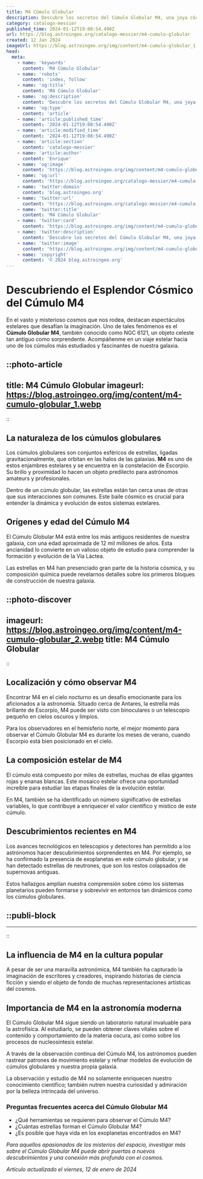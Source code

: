 ```yaml
---
title: M4 Cúmulo Globular
description: Descubre los secretos del Cúmulo Globular M4, una joya cósmica repleta de estrellas antiguas. Explora su belleza y misterio astronómico.
category: catalogo-messier
published_time: 2024-01-12T19:08:54.490Z
url: https://blog.astroingeo.org/catalogo-messier/m4-cumulo-globular
created: 12 Jan 2024
imageUrl: https://blog.astroingeo.org/img/content/m4-cumulo-globular_1.webp
head:
  meta:
    - name: 'keywords'
      content: 'M4 Cúmulo Globular'
    - name: 'robots'
      content: 'index, follow'
    - name: 'og:title'
      content: 'M4 Cúmulo Globular'
    - name: 'og:description'
      content: 'Descubre los secretos del Cúmulo Globular M4, una joya cósmica repleta de estrellas antiguas. Explora su belleza y misterio astronómico.'
    - name: 'og:type'
      content: 'article'
    - name: 'article:published_time'
      content: '2024-01-12T19:08:54.490Z'
    - name: 'article:modified_time'
      content: '2024-01-12T19:08:54.490Z'
    - name: 'article:section'
      content: 'catalogo-messier'
    - name: 'article:author'
      content: 'Enrique'
    - name: 'og:image'
      content: 'https://blog.astroingeo.org/img/content/m4-cumulo-globular_1.webp'
    - name: 'og:url'
      content: 'https://blog.astroingeo.org/catalogo-messier/m4-cumulo-globular'
    - name: 'twitter:domain'
      content: 'blog.astroingeo.org'
    - name: 'twitter:url'
      content: 'https://blog.astroingeo.org/catalogo-messier/m4-cumulo-globular'
    - name: 'twitter:title'
      content: 'M4 Cúmulo Globular'
    - name: 'twitter:card'
      content: 'https://blog.astroingeo.org/img/content/m4-cumulo-globular_1.webp'
    - name: 'twitter:description'
      content: 'Descubre los secretos del Cúmulo Globular M4, una joya cósmica repleta de estrellas antiguas. Explora su belleza y misterio astronómico.'
    - name: 'twitter:image'
      content: 'https://blog.astroingeo.org/img/content/m4-cumulo-globular_1.webp'
    - name: 'copyright'
      content: '© 2024 blog.astroingeo.org'
---
```

# Descubriendo el Esplendor Cósmico del Cúmulo M4

En el vasto y misterioso cosmos que nos rodea, destacan espectáculos estelares que desafían la imaginación. Uno de tales fenómenos es el **Cúmulo Globular M4**, también conocido como NGC 6121, un objeto celeste tan antiguo como sorprendente. Acompáñenme en un viaje estelar hacia uno de los cúmulos más estudiados y fascinantes de nuestra galaxia.


::photo-article
---
title: M4 Cúmulo Globular
imageurl: https://blog.astroingeo.org/img/content/m4-cumulo-globular_1.webp
---
::


## La naturaleza de los cúmulos globulares

Los cúmulos globulares son conjuntos esféricos de estrellas, ligadas gravitacionalmente, que orbitan en las halos de las galaxias. **M4** es uno de estos enjambres estelares y se encuentra en la constelación de Escorpio. Su brillo y proximidad lo hacen un objeto predilecto para astrónomos amateurs y profesionales.

Dentro de un cúmulo globular, las estrellas están tan cerca unas de otras que sus interacciones son comunes. Este baile cósmico es crucial para entender la dinámica y evolución de estos sistemas estelares.

## Orígenes y edad del Cúmulo M4

El Cúmulo Globular M4 está entre los más antiguos residentes de nuestra galaxia, con una edad aproximada de 12 mil millones de años. Esta ancianidad lo convierte en un valioso objeto de estudio para comprender la formación y evolución de la Vía Láctea.

Las estrellas en M4 han presenciado gran parte de la historia cósmica, y su composición química puede revelarnos detalles sobre los primeros bloques de construcción de nuestra galaxia.


::photo-discover
---
imageurl: https://blog.astroingeo.org/img/content/m4-cumulo-globular_2.webp
title: M4 Cúmulo Globular
---
::


## Localización y cómo observar M4

Encontrar M4 en el cielo nocturno es un desafío emocionante para los aficionados a la astronomía. Situado cerca de Antares, la estrella más brillante de Escorpio, M4 puede ser visto con binoculares o un telescopio pequeño en cielos oscuros y limpios.

Para los observadores en el hemisferio norte, el mejor momento para observar el Cúmulo Globular M4 es durante los meses de verano, cuando Escorpio está bien posicionado en el cielo.

## La composición estelar de M4

El cúmulo está compuesto por miles de estrellas, muchas de ellas gigantes rojas y enanas blancas. Este mosaico estelar ofrece una oportunidad increíble para estudiar las etapas finales de la evolución estelar.

En M4, también se ha identificado un número significativo de estrellas variables, lo que contribuye a enriquecer el valor científico y místico de este cúmulo.

## Descubrimientos recientes en M4

Los avances tecnológicos en telescopios y detectores han permitido a los astrónomos hacer descubrimientos sorprendentes en M4. Por ejemplo, se ha confirmado la presencia de exoplanetas en este cúmulo globular, y se han detectado estrellas de neutrones, que son los restos colapsados de supernovas antiguas.

Estos hallazgos amplían nuestra comprensión sobre cómo los sistemas planetarios pueden formarse y sobrevivir en entornos tan dinámicos como los cúmulos globulares.


  ::publi-block
  ---
  ---
  ::
  
  
## La influencia de M4 en la cultura popular

A pesar de ser una maravilla astronómica, M4 también ha capturado la imaginación de escritores y creadores, inspirando historias de ciencia ficción y siendo el objeto de fondo de muchas representaciones artísticas del cosmos.

## Importancia de M4 en la astronomía moderna

El Cúmulo Globular M4 sigue siendo un laboratorio natural invaluable para la astrofísica. Al estudiarlo, se pueden obtener claves vitales sobre el contenido y comportamiento de la materia oscura, así como sobre los procesos de nucleosíntesis estelar.

A través de la observación continua del Cúmulo M4, los astrónomos pueden rastrear patrones de movimiento estelar y refinar modelos de evolución de cúmulos globulares y nuestra propia galaxia.

La observación y estudio de M4 no solamente enriquecen nuestro conocimiento científico; también nutren nuestra curiosidad y admiración por la belleza intrincada del universo.

### Preguntas frecuentes acerca del Cúmulo Globular M4

- ¿Qué herramientas se requieren para observar el Cúmulo M4?
- ¿Cuántas estrellas forman el Cúmulo Globular M4?
- ¿Es posible que haya vida en los exoplanetas encontrados en M4?

*Para aquellos apasionados de los misterios del espacio, investigar más sobre el Cúmulo Globular M4 puede abrir puertas a nuevos descubrimientos y una conexión más profunda con el cosmos.*

_Artículo actualizado el viernes, 12 de enero de 2024_